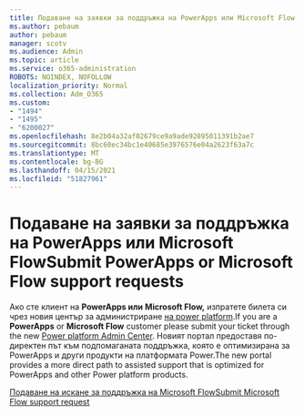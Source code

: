 ```yaml
---
title: Подаване на заявки за поддръжка на PowerApps или Microsoft Flow
ms.author: pebaum
author: pebaum
manager: scotv
ms.audience: Admin
ms.topic: article
ms.service: o365-administration
ROBOTS: NOINDEX, NOFOLLOW
localization_priority: Normal
ms.collection: Adm_O365
ms.custom:
- "1494"
- "1495"
- "6200027"
ms.openlocfilehash: 8e2b04a32af02679ce9a9ade92895011391b2ae7
ms.sourcegitcommit: 8bc60ec34bc1e40685e3976576e04a2623f63a7c
ms.translationtype: MT
ms.contentlocale: bg-BG
ms.lasthandoff: 04/15/2021
ms.locfileid: "51827961"
---
```

# <a name="submit-powerapps-or-microsoft-flow-support-requests"></a><span data-ttu-id="5a55f-102">Подаване на заявки за поддръжка на PowerApps или Microsoft Flow</span><span class="sxs-lookup"><span data-stu-id="5a55f-102">Submit PowerApps or Microsoft Flow support requests</span></span>

<span data-ttu-id="5a55f-103">Ако сте клиент на **PowerApps или** **Microsoft Flow,** изпратете билета си чрез новия център за администриране [на power platform](https://admin.powerplatform.microsoft.com/support?newTicket&product=15819).</span><span class="sxs-lookup"><span data-stu-id="5a55f-103">If you are a **PowerApps** or **Microsoft Flow** customer please submit your ticket through the new [Power platform Admin Center](https://admin.powerplatform.microsoft.com/support?newTicket&product=15819).</span></span> <span data-ttu-id="5a55f-104">Новият портал предоставя по-директен път към подпомаганата поддръжка, която е оптимизирана за PowerApps и други продукти на платформата Power.</span><span class="sxs-lookup"><span data-stu-id="5a55f-104">The new portal provides a more direct path to assisted support that is optimized for PowerApps and other Power platform products.</span></span>

[<span data-ttu-id="5a55f-105">Подаване на искане за поддръжка на Microsoft Flow</span><span class="sxs-lookup"><span data-stu-id="5a55f-105">Submit Microsoft Flow support request</span></span>](https://admin.powerplatform.microsoft.com/support?newTicket&product=Flow)